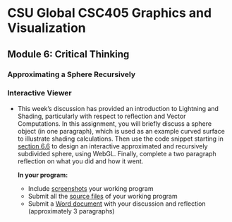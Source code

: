 # CSU Global CSC405 Graphics and Visualization

## Module 6: Critical Thinking

### Approximating a Sphere Recursively

### Interactive Viewer

- This week’s discussion has provided an introduction to  Lightning and Shading, particularly with respect to reflection and  Vector Computations. In this assignment, you will briefly discuss a  sphere object (in one paragraph), which is used as an example curved  surface to illustrate shading calculations. Then use the code snippet  starting in [section 6.6](./doc/6.6_Approximation_of_a_Sphere_by_Recursive_Subdivision.pdf) to design an interactive approximated and  recursively subdivided sphere, using WebGL. Finally, complete a two  paragraph reflection on what you did and how it went.

  **In your program:**

  - Include [screenshots](./images) your working program
  - Submit all the [source files](./) of your working program
  - Submit a [Word document](./doc/Peters_Stephan_CSC405_CT6_Approximation_of_a_Sphere) with your discussion and reflection (approximately 3 paragraphs)